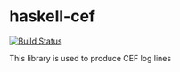 # haskell-cef 
[![Build Status](https://travis-ci.org/picussecurity/haskell-cef.svg?branch=master)](https://travis-ci.org/picussecurity/haskell-cef)

This library is used to produce CEF log lines
